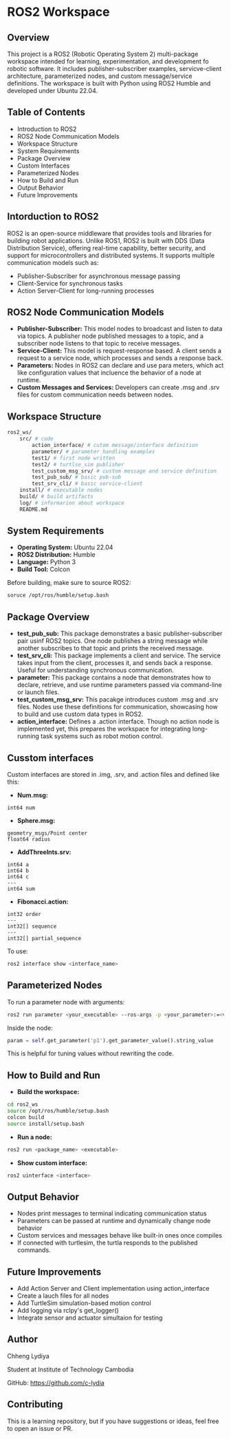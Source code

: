 # ROS2 Workspace 

## Overview 
This project is a ROS2 (Robotic Operating System 2) multi-package workspace intended for learning, experimentation, and development fo robotic software. It includes publisher-subscriber examples, servicve-client architecture, parameterized nodes, and custom message/service definitions. The workspace is built with Python using ROS2 Humble and developed under Ubuntu 22.04. 

## Table of Contents
* Introduction to ROS2
* ROS2 Node Communication Models
* Workspace Structure
* System Requirements
* Package Overview
* Custom Interfaces
* Parameterized Nodes
* How to Build and Run
* Output Behavior
* Future Improvements

## Intorduction to ROS2 
ROS2 is an open-source middleware that provides tools and libraries for building robot applications. Unlike ROS1, ROS2 is built with DDS (Data Distribution Service), offering real-time capability, better security, and support for microcontrollers and distributed systems. It supports multiple communication models such as: 
* Publisher-Subscriber for asynchronous message passing
* Client-Service for synchronous tasks
* Action Server-Client for long-running processes

## ROS2 Node Communication Models
* **Publisher-Subscriber:** This model nodes to broadcast and listen to data via topics. A publisher node published messages to a topic, and a subscriber node listens to that topic to receive messages.
* **Service-Client:** This model is request-response based. A client sends a request to a service node, which processes and sends a response back.
* **Parameters:** Nodes in ROS2 can declare and use para meters, which act like configuration values that incluence the behavior of a node at runtime.
* **Custom Messages and Services:** Developers can create .msg and .srv files for custom communication needs between nodes. 

## Workspace Structure 

``` bash 
ros2_ws/
    src/ # code
        action_interface/ # cutom message/interface definition
        parameter/ # parameter handling examples
        test1/ # first node written
        test2/ # turtlse_sim publisher
        test_custom_msg_srv/ # custom message and service definition
        test_pub_sub/ # basic pub-sub
        test_srv_cli/ # basic service-client
    install/ # executable nodes
    build/ # build artifacts 
    log/ # informarion about workspace
    README.md
```

## System Requirements
* **Operating System:** Ubuntu 22.04
* **ROS2 Distribution:** Humble
* **Language:** Python 3
* **Build Tool:** Colcon

Before building, make sure to source ROS2: 
``` bash
soruce /opt/ros/humble/setup.bash
```

## Package Overview 
* **test_pub_sub:** This package demonstrates a basic publisher-subscriber pair usinf ROS2 topics. One node publishes a string message while another subscribes to that topic and prints the received message.
* **test_srv_cli:** This package implements a client and service. The service takes input from the client, processes it, and sends back a response. Useful for understanding synchronous communication.
* **parameter:** This package contains a node that demonstrates how to declare, retrieve, and use runtime parameters passed via command-line or launch files.
* **test_custom_msg_srv:** This pacakge introduces custom .msg and .srv files. Nodes use these definitions for communication, showcasing how to build and use custom data types in ROS2.
* **action_interface:** Defines a .action interface. Though no action node is implemented yet, this prepares the workspace for integrating long-running task systems such as robot motion control.

## Cusstom interfaces
Custom interfaces are stored in .img, .srv, and .action files and defined like this: 

* **Num.msg:**
``` text
int64 num
``` 
* **Sphere.msg:**
``` text
geometry_msgs/Point center
float64 radius
```
* **AddThreeInts.srv:**
``` text 
int64 a
int64 b
int64 c
---
int64 sum
```
* **Fibonacci.action:**
``` text
int32 order
---
int32[] sequence 
---
int32[] partial_sequence
```

To use: 
``` bash
ros2 interface show <interface_name>
```

## Parameterized Nodes 
To run a parameter node with arguments: 
``` bash
ros2 run parameter <your_executable> --ros-args -p <your_parameter>:=<value>
```

Inside the node: 
``` python
param = self.get_parameter('p1').get_parameter_value().string_value
```

This is helpful for tuning values without rewriting the code. 

## How to Build and Run
* **Build the workspace:**
``` bash
cd ros2_ws
source /opt/ros/humble/setup.bash
colcon build
source install/setup.bash
```
* **Run a node:**
``` bash
ros2 run <package_name> <executable>
```
* **Show custom interface:**
``` bash
ros2 uinterface <interface>
```

## Output Behavior
* Nodes print messages to terminal indicating communication status
* Parameters can be passed at runtime and dynamically change node behavior
* Custom services and messages behave like built-in ones once compiles
* If connected with turtlesim, the turtla responds to the published commands. 

## Future Improvements
* Add Action Server and Client implementation using action_interface
* Create a lauch files for all nodes
* Add TurtleSim simulation-based motion control
* Add logging via rclpy's get_logger()
* Integrate sensor and actuator simultaion for testing 

## Author
Chheng Lydiya 

Student at Institute of Technology Cambodia

GitHub: https://github.com/c-lydia

## Contributing
This is a learning repository, but if you have suggestions or ideas, feel free to open an issue or PR. 
